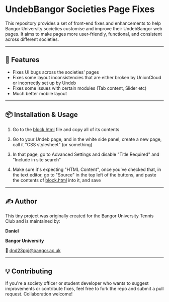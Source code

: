# UndebBangor Societies Page Fixes

This repository provides a set of front-end fixes and enhancements to help Bangor University societies customise and improve their UndebBangor web pages. It aims to make pages more user-friendly, functional, and consistent across different societies.

---

## 🚀 Features

- Fixes UI bugs across the societies' pages
- Fixes some layout inconsistencies that are either broken by UnionCloud or incorrectly set up by Undeb
- Fixes some issues with certain modules (Tab content, Slider etc)
- Much better mobile layout

---

## 📦 Installation & Usage

1. Go to the [block.html](https://github.com/MachoPiggies/Undeb-UnionCloud-Clubs-Fix/blob/main/block.html) file and copy all of its contents

2. Go to your Undeb page, and in the white side panel, create a new page, call it "CSS stylesheet" (or something)
   
3. In that page, go to Advanced Settings and disable "Title Required" and "Include in site search"

4. Make sure it's expecting "HTML Content", once you've checked that, in the text editor, go to "Source" in the top left of the buttons, and paste the contents of [block.html](https://github.com/MachoPiggies/Undeb-UnionCloud-Clubs-Fix/blob/main/block.html) into it, and save

---

## ✍️ Author

This tiny project was originally created for the Bangor University Tennis Club and is maintained by:

**Daniel**  

**Bangor University**  

📧 dnd23ppj@bangor.ac.uk

---

## 💡 Contributing

If you're a society officer or student developer who wants to suggest improvements or contribute fixes, feel free to fork the repo and submit a pull request. Collaboration welcome!
